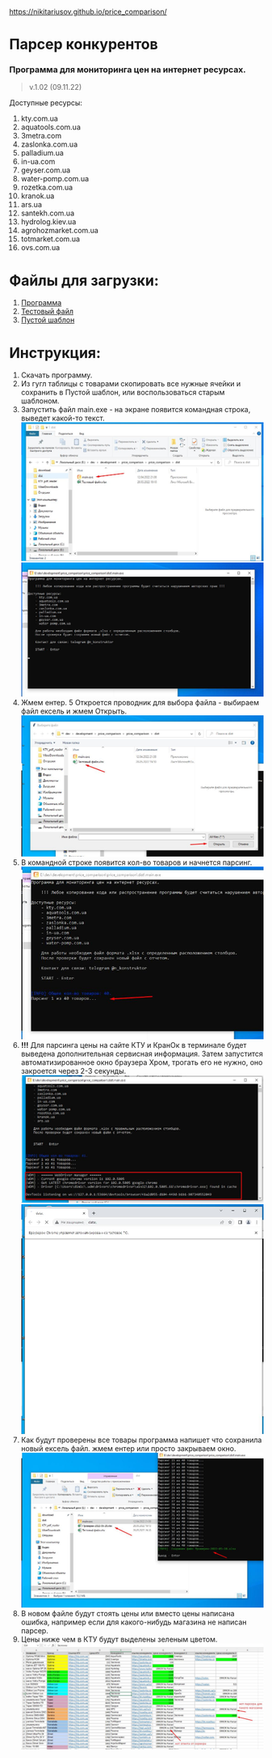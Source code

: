 https://nikitariusov.github.io/price_comparison/

# Парсер конкурентов
### Программа для мониторинга цен на интернет ресурсах.
>v.1.02 (09.11.22)

Доступные ресурсы:
1. kty.com.ua
2. aquatools.com.ua
3. 3metra.com
4. zaslonka.com.ua
5. palladium.ua
6. in-ua.com
7. geyser.com.ua
8. water-pomp.com.ua
9. rozetka.com.ua
10. kranok.ua
11. ars.ua
12. santekh.com.ua
13. hydrolog.kiev.ua
14. agrohozmarket.com.ua
15. totmarket.com.ua
16. ovs.com.ua

# Файлы для загрузки:
1. [Программа](src/download/main.exe)
2. [Тестовый файл](src/download/Тестовый%20файл.xlsx)
2. [Пустой шаблон](src/download/Пустой%20шаблон.xlsx)


# Инструкция:
1. Скачать программу.
2. Из гугл таблицы с товарами скопировать все нужные ячейки и сохранить в Пустой шаблон, 
или воспользоваться старым шаблоном.
3. Запустить файл main.exe - на экране появится командная строка, выведет какой-то текст.
    ![Запустить программу](src/images/1.jpg)
    ![Запуск терминала и информациооного окна](src/images/2.jpg)
4. Жмем ентер.
5 Откроется проводник для выбора файла - выбираем файл ексель и жмем Открыть.
    ![Запустить программу](src/images/3.jpg)
6. В командной строке появится кол-во товаров и начнется парсинг.
    ![Запустить программу](src/images/4.jpg)
7. **!!!** Для парсинга цены на сайте КТУ и КранОк в терминале будет выведена дополнительная сервисная информация. 
Затем запустится автоматизированное окно браузера Хром, трогать его не нужно, оно закроется через 2-3 секунды.
    ![Запустить программу](src/images/5.jpg)
    ![Запустить программу](src/images/6.jpg)
8. Как будут проверены все товары программа напишет что сохранила новый ексель файл. жмем ентер или просто закрываем окно.
    ![Запустить программу](src/images/7.jpg)
9. В новом файле будут стоять цены или вместо цены написана ошибка, например если для какого-нибудь магазина не написан парсер.
10. Цены ниже чем в КТУ будут выделены зеленым цветом.
    ![Запустить программу](src/images/8.jpg)
